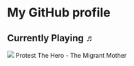 # My GitHub profile

 ## Currently Playing ♬

[<img src="https://i.scdn.co/image/ab67616d0000485146d72618c61947e53d4f3f47">](https://open.spotify.com/track/1c38EcfsUb7jj6WSiNZeyH)
Protest The Hero - The Migrant Mother
 
